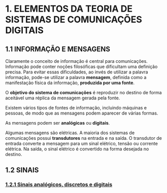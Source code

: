 # 1. ELEMENTOS DA TEORIA DE SISTEMAS DE COMUNICAÇÕES DIGITAIS

## 1.1 INFORMAÇÃO E MENSAGENS
Claramente o conceito de informação é central para comunicações.
Informação pode conter noções filosóficas que dificultam uma definição precisa. 
Para evitar essas dificuldades, ao invés de utilizar a palavra informação, pode-se utilizar a palavra **mensagem**, 
definida como a manifestação física da informação, **produzida por uma fonte**. 

O **objetivo do sistema de comunicações** é reproduzir no destino de forma aceitável uma réplica da mensagem gerada pela fonte.

Existem vários tipos de fontes de informação, incluindo máquinas e pessoas, 
de modo que as mensagens podem aparecer de várias formas. 

As mensagens podem ser **analógicas** ou **digitais**.

Algumas mensagens são elétricas. A maioria dos sistemas de comunicações possui **transdutores** na entrada e na saída. 
O transdutor de entrada converte a mensagem para um sinal elétrico, tensão ou corrente elétrica. 
Na saída, o sinal elétrico é convertido na forma desejada no destino.

## 1.2 SINAIS
### [1.2.1 Sinais analógicos, discretos e digitais](https://github.com/claytonjasilva/claytonjasilva.github.io/blob/main/sisdig_aulas/digitaisAnalogicos.md)


